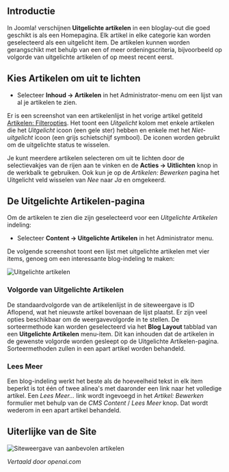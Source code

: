 <!-- Filename: J4.x:Featured_Articles / Display title: Artikelen: Uitgelicht  -->

## Introductie

In Joomla! verschijnen **Uitgelichte artikelen** in een bloglay-out die goed geschikt is als een Homepagina. Elk artikel in elke categorie kan worden geselecteerd als een uitgelicht item. De artikelen kunnen worden gerangschikt met behulp van een of meer ordeningscriteria, bijvoorbeeld op volgorde van uitgelichte artikelen of op meest recent eerst.

## Kies Artikelen om uit te lichten

- Selecteer **Inhoud → Artikelen** in het Administrator-menu om een lijst van al je artikelen te zien.

Er is een screenshot van een artikelenlijst in het vorige artikel getiteld
[Artikelen: Filteropties](jdocmanual?article=user/articles/articles-filter-options). 
Het toont een *Uitgelicht* kolom met enkele artikelen die het *Uitgelicht* 
icoon (een gele ster) hebben en enkele met het *Niet-uitgelicht* icoon (een grijs schietschijf symbool). 
De iconen worden gebruikt om de uitgelichte status te wisselen.

Je kunt meerdere artikelen selecteren om uit te lichten door de selectievakjes van de rijen aan te vinken en 
de **Acties → Uitlichten** knop in de werkbalk te gebruiken. Ook kun je op de 
*Artikelen: Bewerken* pagina het Uitgelicht veld wisselen van *Nee* naar *Ja* 
en omgekeerd.

## De Uitgelichte Artikelen-pagina

Om de artikelen te zien die zijn geselecteerd voor een *Uitgelichte Artikelen* indeling:

- Selecteer **Content → Uitgelichte Artikelen** in het Administrator menu.

De volgende screenshot toont een lijst met uitgelichte artikelen met vier items, genoeg om een interessante blog-indeling te maken:

![Uitgelichte artikelen](../../../en/images/articles/articles-featured.png)

### Volgorde van Uitgelichte Artikelen

De standaardvolgorde van de artikelenlijst in de siteweergave is ID Aflopend, wat het nieuwste artikel bovenaan de lijst plaatst. Er zijn veel opties beschikbaar om de weergavevolgorde in te stellen. De sorteermethode kan worden geselecteerd via het **Blog Layout** tabblad van een **Uitgelichte Artikelen** menu-item. Dit kan inhouden dat de artikelen in de gewenste volgorde worden gesleept op de Uitgelichte Artikelen-pagina. Sorteermethoden zullen in een apart artikel worden behandeld.

### Lees Meer

Een blog-indeling werkt het beste als de hoeveelheid tekst in elk item beperkt is tot één of twee alinea's met daaronder een link naar het volledige artikel. Een *Lees Meer...* link wordt ingevoegd in het *Artikel: Bewerken* formulier met behulp van de *CMS Content* / *Lees Meer* knop. Dat wordt wederom in een apart artikel behandeld.

## Uiterlijke van de Site

![Siteweergave van aanbevolen artikelen](../../../en/images/articles/articles-featured-site.png)

*Vertaald door openai.com*  

